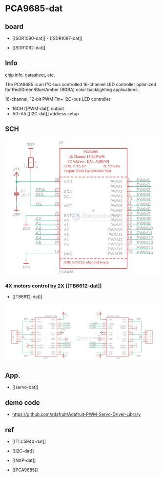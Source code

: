 
# PCA9685-dat



## board 

- [[SDR1090-dat]] - [[SDR1087-dat]] 

- [[SDR1062-dat]] 



## Info 
 
chip info, [datasheet](https://www.nxp.com/docs/en/data-sheet/PCA9685.pdf), etc.

The PCA9685 is an I²C-bus controlled 16-channel LED controller optimized for Red/Green/Blue/Amber (RGBA) color backlighting applications.

16-channel, 12-bit PWM Fm+ I2C-bus LED controller

- 16CH [[PWM-dat]] output
- A0~A5 [[I2C-dat]] address setup 

## SCH 

![](2025-06-15-13-15-31.png)

### 4X motors control by 2X [[TB6612-dat]]

- [[TB6612-dat]]

![](2025-06-15-13-24-30.png)



## App. 

- [[servo-dat]]


## demo code 

- https://github.com/adafruit/Adafruit-PWM-Servo-Driver-Library


## ref 

- [[TLC5940-dat]]

- [[I2C-dat]]
 
- [[NXP-dat]]
 
- [[PCA9685]]